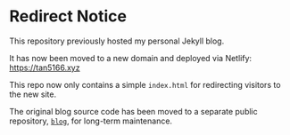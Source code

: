 # Redirect Notice

This repository previously hosted my personal Jekyll blog.

It has now been moved to a new domain and deployed via Netlify: https://tan5166.xyz

This repo now only contains a simple `index.html` for redirecting visitors to the new site.

The original blog source code has been moved to a separate public repository, [`blog`](https://github.com/tan5166/blog), for long-term maintenance.
